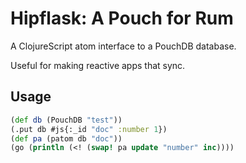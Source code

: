 # Hipflask: A Pouch for Rum

A ClojureScript atom interface to a PouchDB database.

Useful for making reactive apps that sync.

## Usage

```clojure
(def db (PouchDB "test"))
(.put db #js{:_id "doc" :number 1})
(def pa (patom db "doc"))
(go (println (<! (swap! pa update "number" inc))))
```
